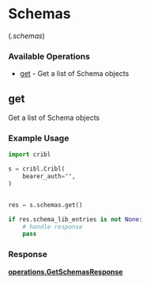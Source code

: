 # Schemas
(*.schemas*)

### Available Operations

* [get](#get) - Get a list of Schema objects

## get

Get a list of Schema objects

### Example Usage

```python
import cribl

s = cribl.Cribl(
    bearer_auth="",
)


res = s.schemas.get()

if res.schema_lib_entries is not None:
    # handle response
    pass
```


### Response

**[operations.GetSchemasResponse](../../models/operations/getschemasresponse.md)**

